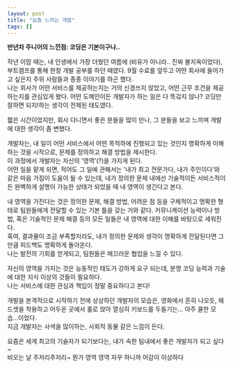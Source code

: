 ```yaml
---
layout: post
title: "요즘 느끼는 개발"
tags: []
---
```

<strong>반년차 주니어의 느낀점: 코딩은 기본이구나..</strong>

작년 이맘 때는, 내 인생에서 가장 더웠던 여름에  (비유가 아니라.. 진짜 불지옥이었다), 부트캠프를 통해 한창 개발 공부를 하던 때였다.
9월 수료를 앞두고 어떤 회사에 들어가고 싶은지 주위 사람들과 종종 이야기를 하곤 했다.<br/>
나는 회사가 어떤 서비스를 제공하는지는 거의 신경쓰지 않았고, 어떤 근무 조건을 제공하는지를 관심있게 봤다.
어떤 도메인이든 개발자가 하는 일은 다 똑갘지 않나? 코딩만 잘하면 되지!하는 생각이 전제된 태도였다.

짧은 시간이었지만, 회사 다니면서 좋은 분들을 많이 만나, 그 분들을 보고 느끼며 개발에 대한 생각이 좀 변했다.

개발자는,
내 일이 어떤 서비스에서 어떤 목적하에 진행되고 있는 것인지 명확하게 이해하는 것을 시작으로, 문제를 정의하고 해결 방법을 제시한다.<br/>
이 과정에서 개발자는 자신의 '영역'(?)을 가지게 된다.<br/>
어떤 일을 맡게 되면, 적어도 그 일에 관해서는 '내가 최고 전문가다, 내가 주인이다'와 같은 마음 가짐이 도움이 될 수 있는데,
내가 정의한 문제 내에선 기술적이든 서비스적이든 완벽하게 설명이 가능한 상태가 되었을 때 내 영역이 생긴다고 본다.

내 영역을 가진다는 것은 정의한 문제, 해결 방법, 어려운 점 등을  구체적이고 명확한 형태로 팀원들에게 전달할 수 있는 기본 틀을 갖는 거와 같다.
커뮤니케이션 능력이나 방법, 혹은 기술적인 문제 해결 등의 모든 일들은 내 영역에 대한 이해를 바탕으로 세워진다.<br/>
혹여, 결과물이 조금 부족할지라도, 내가 정의한 문제와 생각이 명확하게 전달된다면 그만큼 피드백도 명확하게 돌아온다.<br/>
나는 발전의 기회를 얻게되고, 팀원들은 매끄러운 협업을 느낄 수 있다.

자신의 영역을 가지는 것은 능동적인 태도가 강하게 요구 되는데, 분명 코딩 능력과 기술에 대한 지식 이상의 것들이 필요하다.<br/>
나는 서비스에 대한 관심과 책임이 정말 중요하다고 본다!

개발을 본격적으로 시작하기 전에 상상하던 개발자의 모습은, 영화에서 흔히 나오듯, 헤드셋을 착용하고 어두운 곳에서 홀로 앉아 열심히 키보드를 두들기는... 아주 쿨한 모습...이었다.<br/>
지금 개발자는 사색을 많이하는, 사회적 동물 같은 느낌이 든다.

요즘은 세계 최고의 기술자가 되기보다는, 내가 속한 팀내에서 좋은 개발자가 되고 싶다~<br/>
비오는 날 주저리주저리~ 뭔가 영역 영역 자꾸 하니까 어감이 이상하다
